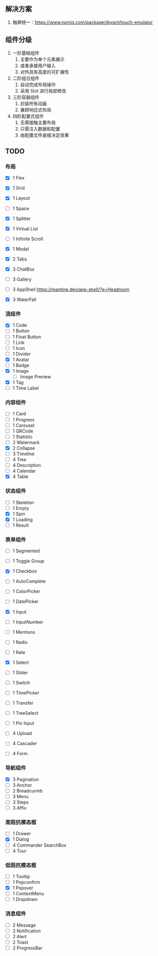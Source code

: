 ## 解决方案

1. 触屏统一：https://www.npmjs.com/package/@vant/touch-emulator

## 组件分级

1. 一阶基础组件
    1. 主要作为单个元素展示
    2. 或者承接用户输入
    3. 对外具有高度的可扩展性
2. 二阶组合组件
    1. 自动完成布局操作
    2. 采用 Slot 进行局部修改
3. 三阶容器组件
    1. 封装所有动画
    2. 兼顾响应式布局
4. 四阶配置式组件
    1. 无需接触主要布局
    2. 只需注入数据和配置
    3. 由配置文件直接决定效果

## TODO

### 布局

-   [x] 1 Flex
-   [x] 1 Grid
-   [x] 1 Layout
-   [ ] 1 Space
-   [x] 1 Splitter

-   [x] 1 Virtual List
-   [ ] 1 Infinite Scroll
-   [x] 1 Modal

-   [x] 2 Tabs
-   [x] 3 ChatBox
-   [ ] 3 Gallery
-   [ ] 3 AppShell https://mantine.dev/app-shell/?e=Headroom
-   [x] 3 WaterFall

### 流组件

-   [x] 1 Code
-   [ ] 1 Button
-   [ ] 1 Float Button
-   [ ] 1 Link
-   [ ] 1 Icon
-   [ ] 1 Divider
-   [x] 1 Avatar
-   [ ] 1 Badge
-   [x] 1 Image
    -   [ ] Image Preview
-   [x] 1 Tag
-   [ ] 1 Time Label

### 内容组件

-   [ ] 1 Card
-   [ ] 1 Progress
-   [ ] 1 Carousel
-   [ ] 1 QRCode
-   [ ] 1 Statistic
-   [ ] 2 Watermark
-   [x] 2 Collapse
-   [ ] 3 Timeline
-   [ ] 4 Tree
-   [ ] 4 Description
-   [ ] 4 Calendar
-   [x] 4 Table

### 状态组件

-   [ ] 1 Skeleton
-   [ ] 1 Empty
-   [x] 1 Spin
-   [x] 1 Loading
-   [ ] 1 Result

### 表单组件

-   [ ] 1 Segmented
-   [ ] 1 Toggle Group
-   [x] 1 Checkbox
-   [ ] 1 AutoComplete

-   [ ] 1 ColorPicker
-   [ ] 1 DatePicker
-   [x] 1 Input
-   [ ] 1 InputNumber
-   [ ] 1 Mentions
-   [ ] 1 Radio
-   [ ] 1 Rate
-   [x] 1 Select
-   [ ] 1 Slider
-   [ ] 1 Switch
-   [ ] 1 TimePicker
-   [ ] 1 Transfer
-   [ ] 1 TreeSelect
-   [ ] 1 Pin Input
-   [ ] 4 Upload
-   [ ] 4 Cascader
-   [ ] 4 Form

### 导航组件

-   [x] 3 Pagination
-   [ ] 3 Anchor
-   [ ] 2 Breadcurmb
-   [ ] 3 Menu
-   [ ] 3 Steps
-   [ ] 3 Affix

### 高阻抗模态框

-   [ ] 1 Drawer
-   [x] 1 Dialog
-   [ ] 4 Commander SearchBox
-   [ ] 4 Tour

### 低阻抗模态框

-   [ ] 1 Tooltip
-   [ ] 1 Popconfirm
-   [x] 1 Popover
-   [ ] 1 ContextMenu
-   [ ] 1 Dropdown

### 消息组件

-   [ ] 2 Message
-   [ ] 2 Notification
-   [ ] 2 Alert
-   [ ] 2 Toast
-   [ ] 2 ProgressBar
